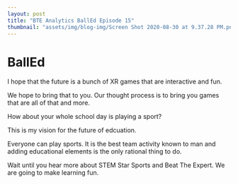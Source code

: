 ```yaml
---
layout: post
title: "BTE Analytics BallEd Episode 15"
thumbnail: "assets/img/blog-img/Screen Shot 2020-08-30 at 9.37.28 PM.png"
---
```


# BallEd 

I hope that the future is a bunch of XR games that are interactive and fun. 

We hope to bring that to you. Our thought process is to bring you games that are all of that and more. 

How about your whole school day is playing a sport? 

This is my vision for the future of edcuation. 

Everyone can play sports. It is the best team activity known to man and adding educational elements is the only rational thing to do. 

Wait until you hear more about STEM Star Sports and Beat The Expert. We are going to make learning fun. 
